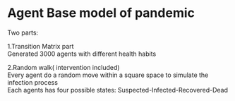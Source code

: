 # Agent Base model of pandemic
Two parts:  

1.Transition Matrix part  
Generated 3000 agents with different health habits  

2.Random walk( intervention included)    
Every agent do a random move within a square space to simulate the infection process  
Each agents has four possible states: Suspected-Infected-Recovered-Dead  
